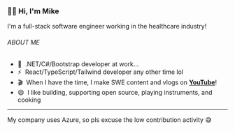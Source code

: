 ### ✌🏼 Hi, I'm Mike

I'm a full-stack software engineer working in the healthcare industry!

###### ABOUT ME

- 💼&nbsp;&nbsp;.NET/C#/Bootstrap developer at work...
- ⚡️&nbsp;&nbsp;React/TypeScript/Tailwind developer any other time lol
- 🎬&nbsp;&nbsp;When I have the time, I make SWE content and vlogs on [**YouTube**](https://youtube.com/@mikeploythai?sub_confirmation=1)!
- 😄&nbsp;&nbsp;I like building, supporting open source, playing instruments, and cooking

***

My company uses Azure, so pls excuse the low contribution activity 😅

<!--
**mikeploythai/mikeploythai** is a ✨ _special_ ✨ repository because its `README.md` (this file) appears on your GitHub profile.

Here are some ideas to get you started:

- 🔭 I’m currently working on ...
- 🌱 I’m currently learning ...
- 👯 I’m looking to collaborate on ...
- 🤔 I’m looking for help with ...
- 💬 Ask me about ...
- 📫 How to reach me: ...
- 😄 Pronouns: ...
- ⚡ Fun fact: ...
-->
